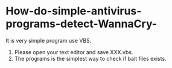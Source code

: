 # How-do-simple-antivirus-programs-detect-WannaCry-
It is very simple program use VBS.

1. Please open your text editor and save XXX.vbs.
2. The programs is the simplest way to check if bait files exists. 
